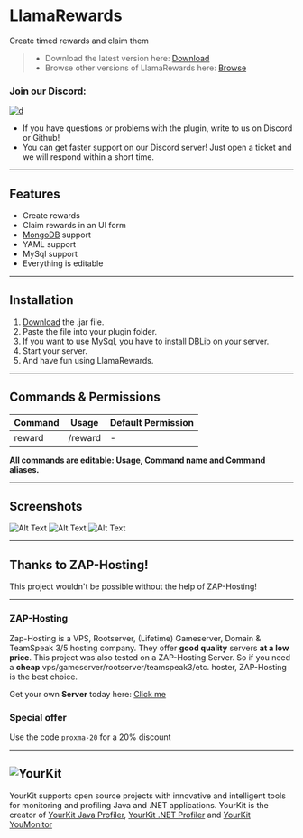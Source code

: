 # LlamaRewards

Create timed rewards and claim them

> * Download the latest version here: [Download](https://cloudburstmc.org/resources/llamarewards.566/download)
> * Browse other versions of LlamaRewards here: [Browse](https://cloudburstmc.org/resources/llamarewards.566/history)

### Join our Discord:
[![d](https://img.shields.io/discord/323953253458903040.svg)](https://discord.gg/Qcuv2f6)
* If you have questions or problems with the plugin, write to us on Discord or Github!
* You can get faster support on our Discord server! Just open a ticket and we will respond within a short time.

---

## Features

* Create rewards
* Claim rewards in an UI form
* [MongoDB](https://mongodb.com) support
* YAML support
* MySql support
* Everything is editable

---

## Installation
1. [Download](https://cloudburstmc.org/resources/llamarewards.566/download) the .jar file.
2. Paste the file into your plugin folder.
3. If you want to use MySql, you have to install [DBLib](https://cloudburstmc.org/resources/dblib.12) on your server.
4. Start your server.
5. And have fun using LlamaRewards.

---

## Commands & Permissions

Command | Usage | Default Permission
------------ | ------------- | -------------
reward |    /reward |    -

**All commands are editable: Usage, Command name and Command aliases.**

---

## Screenshots

![Alt Text](https://cloudburstmc.org/attachments/llamarewards_1-png.2330/)
![Alt Text](https://cloudburstmc.org/attachments/llamarewards_3-png.2332/)
![Alt Text](https://cloudburstmc.org/attachments/llamarewards_2-png.2331/)

---


## Thanks to ZAP-Hosting!
This project wouldn't be possible without the help of ZAP-Hosting!
***
### ZAP-Hosting
Zap-Hosting is a VPS, Rootserver, (Lifetime) Gameserver, Domain & TeamSpeak 3/5 hosting company. They offer **good quality** servers **at a low price**. This project was also tested on a ZAP-Hosting Server. So if you need a **cheap** vps/gameserver/rootserver/teamspeak3/etc. hoster, ZAP-Hosting is the best choice.

Get your own **Server** today here: [Click me](https://zap-hosting.com/lldv)

### Special offer
Use the code `proxma-20` for a 20% discount
***


![YourKit](https://www.yourkit.com/images/yklogo.png)
------
YourKit supports open source projects with innovative and intelligent tools
for monitoring and profiling Java and .NET applications.
YourKit is the creator of [YourKit Java Profiler](https://www.yourkit.com/java/profiler/),
[YourKit .NET Profiler](https://www.yourkit.com/.net/profiler/")
and [YourKit YouMonitor](https://www.yourkit.com/youmonitor/)
